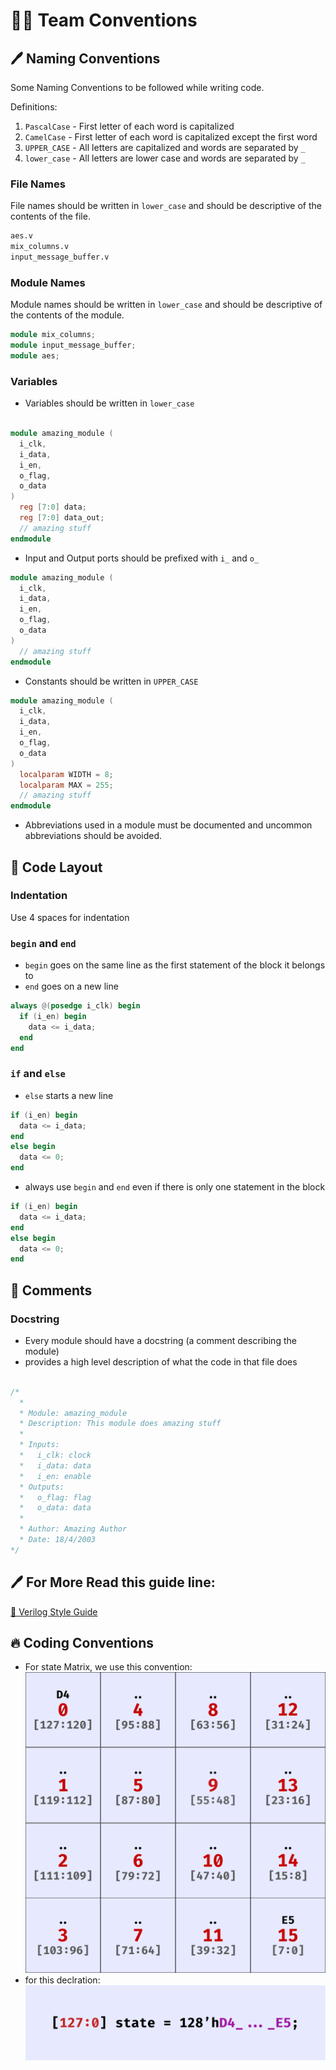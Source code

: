# 👨‍🚒 Team Conventions

## 🖊️ Naming Conventions

Some Naming Conventions to be followed while writing code.

Definitions:
1. `PascalCase` - First letter of each word is capitalized
2. `CamelCase`  - First letter of each word is capitalized except the first word
3. `UPPER_CASE` - All letters are capitalized and words are separated by `_`
4. `lower_case` - All letters are lower case and words are separated by `_`


### File Names
File names should be written in `lower_case` and should be descriptive of the contents of the file.
```Verilog
aes.v
mix_columns.v
input_message_buffer.v
```

### Module Names
Module names should be written in `lower_case` and should be descriptive of the contents of the module.
```Verilog
module mix_columns;
module input_message_buffer;
module aes;
```

### Variables

- Variables should be written in `lower_case`
```Verilog

module amazing_module (
  i_clk,
  i_data,
  i_en,
  o_flag,
  o_data
) 
  reg [7:0] data;
  reg [7:0] data_out;
  // amazing stuff
endmodule
```

- Input and Output ports should be prefixed with `i_` and `o_` 
```Verilog
module amazing_module (
  i_clk,
  i_data,
  i_en,
  o_flag,
  o_data
) 
  // amazing stuff
endmodule
```

- Constants should be written in `UPPER_CASE`
```Verilog
module amazing_module (
  i_clk,
  i_data,
  i_en,
  o_flag,
  o_data
) 
  localparam WIDTH = 8;
  localparam MAX = 255;
  // amazing stuff
endmodule
```

- Abbreviations used in a module must be documented and uncommon abbreviations should be avoided.

## 🦴 Code Layout
### Indentation
Use 4 spaces for indentation

### `begin` and `end`
- `begin` goes on the same line as the first statement of the block it belongs to
- `end` goes on a new line

```Verilog
always @(posedge i_clk) begin
  if (i_en) begin
    data <= i_data;
  end
end
```

### `if` and `else`
- `else` starts a new line
```Verilog
if (i_en) begin
  data <= i_data;
end 
else begin
  data <= 0;
end
```
- always use `begin` and `end` even if there is only one statement in the block
```Verilog
if (i_en) begin
  data <= i_data;
end 
else begin
  data <= 0;
end
```

## 📝 Comments
### Docstring
- Every module should have a docstring (a comment describing the module)
- provides a high level description of what the code in that file does

```Verilog

/*
  *
  * Module: amazing_module
  * Description: This module does amazing stuff
  * 
  * Inputs:
  *   i_clk: clock
  *   i_data: data
  *   i_en: enable
  * Outputs:
  *   o_flag: flag
  *   o_data: data
  *
  * Author: Amazing Author
  * Date: 18/4/2003
*/

```


## 🖊️ For More Read this guide line:
[📖 Verilog Style Guide](https://github.com/lowRISC/style-guides/blob/master/VerilogCodingStyle.md)

## 🔥 Coding Conventions
- For state Matrix, we use this convention:
![STATE MATRIX](imgs/state_matrix.png)
- for this declration:
![STATE DECLARATIONS](imgs/state_declration.png)